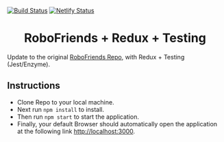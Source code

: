 [![Build Status](https://travis-ci.org/gelstudios/gitfiti.svg?branch=master)](https://travis-ci.org/gelstudios/gitfiti) [![Netlify Status](https://api.netlify.com/api/v1/badges/712fe2b4-ebab-4a0b-a273-8b1263cfd8e3/deploy-status)](https://app.netlify.com/sites/rbhachu-robofriends-redux-testing/deploys)

<h1 align="center">RoboFriends + Redux + Testing</h1>

Update to the original [RoboFriends Repo](https://github.com/rbhachu/robofriends), with Redux + Testing (Jest/Enzyme).

## Instructions
  - Clone Repo to your local machine.<br>
  - Next run `npm install` to install.<br>
  - Then run `npm start` to start the application.<br>
  - Finally, your default Browser should automatically open the application at the following link [http://localhost:3000](http://localhost:3000).